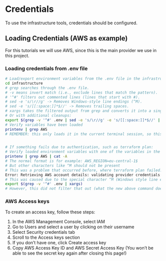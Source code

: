 # Credentials

To use the infrastructure tools, credentials should be configured. 

## Loading Credentials (AWS as example)
For this tutorials we will use AWS, since this is the main provider we use in this project.

### Loading credentials from .env file
```sh
# Load/export environment variables from the .env file in the infrastructure folder
cd infrastructure
# grep searches through the .env file.
# -v means invert match (i.e., exclude lines that match the pattern).
# '^#' filters out commented lines (lines that start with #).
# sed -e 's/\r//g' -> Removes Windows-style line endings (^M).
# sed -e 's/[[:space:]]*$//' -> Removes trailing spaces.
# xargs takes the filtered output from grep and converts it into a single-line argument to be able to execute it
# Or with additional cleanups:
export $(grep -v '^#' .env | sed -e 's/\r//g' -e 's/[[:space:]]*$//' | xargs)
# Verify variables have been loaded
printenv | grep AWS
# REMEMBER: this only loads it in the current terminal session, so this has to be done in the same terminal session you use Terraform with!


# If something fails due to authentication, such as terraform plan:
# Verify loaded environment variables with one of the variables in the .env file (-A shows hidden characters):
printenv | grep AWS | cat -A
# The normal format is for example: AWS_REGION=eu-central-1$
# But other characters like ^M should not be present
# This was a problem that occurred before, where terraform plan failed:
Error: Retrieving AWS account details: validating provider credentials: retrieving caller identity from STS: operation error STS: GetCallerIdentity, decomposing request: net/http: invalid header field value for "Authorization"
# This was caused due to the special character ^M (Windows style line endings in the .env file), which was loaded by:
export $(grep -v '^#' .env | xargs)
# However, this did not filter that out (what the new above command does), which caused Terraform to fail authentication with AWS.
```

### AWS Access keys
To create an access key, follow these steps:
1. In the AWS Management Console, select IAM
2. Go to Users and select a user by clicking on their username
3. Select Security credentials tab
4. Scroll to the Access keys section
5. If you don’t have one, click Create access key
6. Copy AWS Access Key ID and AWS Secret Access Key (You won’t be able to see the secret key again after closing this page!) 
